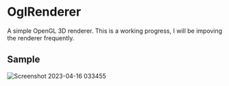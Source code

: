 # OglRenderer
A simple OpenGL 3D renderer. This is a working progress, I will be impoving the renderer frequently.


## Sample
![Screenshot 2023-04-16 033455](https://user-images.githubusercontent.com/69220988/232280824-a247368d-da2f-444b-9b21-1940cfb98a3a.png)
